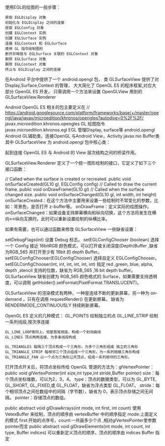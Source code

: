 使用EGL的绘图的一般步骤：

	获取 EGLDisplay 对象
	初始化与 EGLDisplay 之间的连接
	获取 EGLConfig 对象
	创建 EGLContext 实例
	创建 EGLSurface 实例
	连接 EGLContext 和 EGLSurface
	使用 GL 指令绘制图形
	断开并释放与 EGLSurface 关联的 EGLContext 对象
	删除 EGLSurface 对象
	删除 EGLContext 对象
	终止与 EGLDisplay 之间的连接

在Android 平台中提供了一个 android.opengl 包，
类 GLSurfaceView 提供了对Display,Surface,Context 的管理，
大大简化了 OpenGL ES 的程序框架,对应大部分 OpenGL ES 开发，
只需调用一个方法来设置 OpenGLView 用到的 GLSurfaceView.Renderer

Android OpenGL ES 相关的包主要定义在
// https://android.googlesource.com/platform/frameworks/base/+/master/opengl/java/javax/microedition/khronos/opengles?autodive=0%2F%2F/
javax.microedition.khronos.opengles GL 绘图指令
javax.microedition.khronos.egl EGL 管理Display, surface等
android.opengl Android GL辅助类，连接OpenGL 与Android View，Activity
javax.nio Buffer类
其中 GLSurfaceView 为 android.opengl 包中核心类：

起到连接 OpenGL ES 与 Android 的 View 层次结构之间的桥梁作用。

GLSurfaceView.Renderer 定义了一个统一图形绘制的接口，它定义了如下三个接口函数：

// Called when the surface is created or recreated.
public void onSurfaceCreated(GL10 gl, EGLConfig config)
// Called to draw the current frame.
public void onDrawFrame(GL10 gl)
// Called when the surface changed size.
public void onSurfaceChanged(GL10 gl, int width, int height)
onSurfaceCreated：在这个方法中主要用来设置一些绘制时不常变化的参数，比如：背景色，是否打开 z-buffer等。
onDrawFrame：定义实际的绘图操作。
onSurfaceChanged：如果设备支持屏幕横向和纵向切换，这个方法将发生在横向<->纵向互换时。此时可以重新设置绘制的纵横比率。

如果有需要，也可以通过函数来修改 GLSurfaceView 一些缺省设置：

setDebugFlags(int) 设置 Debug 标志。
setEGLConfigChooser (boolean) 选择一个 Config 接近 16bitRGB 颜色模式，可以打开或关闭深度(Depth)Buffer ,缺省为RGB_565 并打开至少有 16bit 的 depth Buffer。
setEGLConfigChooser(EGLConfigChooser) 选择自定义 EGLConfigChooser。
setEGLConfigChooser(int, int, int, int, int, int) 指定 red ,green, blue, alpha, depth ,stencil 支持的位数，缺省为 RGB_565 ,16 bit depth buffer。
GLSurfaceView 缺省创建为 RGB_565 颜色格式的 Surface，如果需要支持透明度，可以调用 getHolder().setFormat(PixelFormat.TRANSLUCENT)。

GLSurfaceView 的渲染模式有两种，一种是连续不断的更新屏幕，另一种为 on-demand ，只有在调用 requestRender() 在更新屏幕。 缺省为 RENDERMODE_CONTINUOUSLY 持续刷新屏幕。

OpenGL ES 定义的几种模式：
    GL_POINTS 绘制独立的点
    GL_LINE_STRIP 绘制一系列线段,按次序连接

    GL_LINE_LOOP类同上，但是首尾相连，构成一个封闭曲线
    GL_LINES 顶点两两连接，为多条线段构成

    GL_TRIANGLES 每隔三个顶点构成一个三角形，为多个三角形组成 独立的三角形
    GL_TRIANGLE_STRIP 每相邻三个顶点组成一个三角形，为一系列相接三角形构成
    GL_TRIANGLE_FAN 以一个点为三角形公共顶点，组成一系列相邻的三角形。


打开顶点开关后，将顶点坐标传给 OpenGL 管道的方法为：glVertexPointer：
    public void glVertexPointer(int size,int type,int stride,Buffer pointer)
    size：每个顶点坐标维数，可以为2，3，4。
    type：顶点的数据类型，可以为 GL_BYTE, GL_SHORT, GL_FIXED,或 GL_FLOAT，缺省为浮点类型 GL_FLOAT。
    stride：每个相邻顶点之间在数组中的间隔（字节数），缺省为 0，表示顶点存储之间无间隔。
    pointer：存储顶点的数组。

public abstract void glDrawArrays(int mode, int first, int count)
    使用 VetexBuffer 来绘制，顶点的顺序由 vertexBuffer 中的顺序指定
    mode:上面定义的模式
    first:开始的点序号，count:一共画多少个点 ,相对glVertexPointer里参数 pointer而言
public abstract void glDrawElements(int mode, int count, int type, Buffer indices)
    可以重新定义顶点的顺序，顶点的顺序由 indices Buffer 指定


















